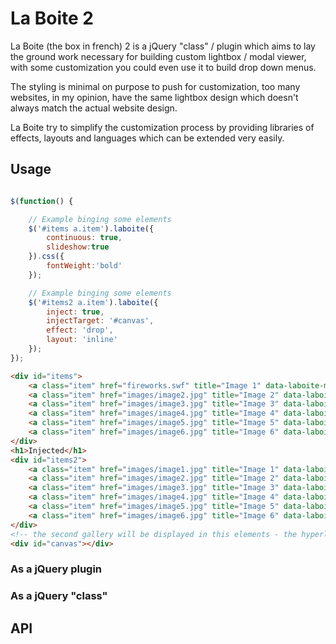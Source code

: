 # La Boite 2

La Boite (the box in french) 2 is a jQuery "class" / plugin which aims to lay the ground work 
necessary for building custom lightbox / modal viewer, with some customization you could even 
use it to build drop down menus.

The styling is minimal on purpose to push for customization, too many websites, in my opinion,
have the same lightbox design which doesn't always match the actual website design.

La Boite try to simplify the customization process by providing libraries of effects, layouts
and languages which can be extended very easily. 

## Usage

```javascript

$(function() {

	// Example binging some elements
	$('#items a.item').laboite({
		continuous: true,
		slideshow:true
	}).css({
		fontWeight:'bold'
	});

	// Example binging some elements
	$('#items2 a.item').laboite({
		inject: true,
		injectTarget: '#canvas',
		effect: 'drop',
		layout: 'inline'
	});
});

```

```html
<div id="items">
	<a class="item" href="fireworks.swf" title="Image 1" data-laboite-maxWidth="640" data-laboite-maxHeight="480" data-laboite-description="This is the description">Fireworks</a>
	<a class="item" href="images/image2.jpg" title="Image 2" data-laboite-maxWidth="640" data-laboite-maxHeight="480" data-laboite-description="This is the description">Image 2</a>
	<a class="item" href="images/image3.jpg" title="Image 3" data-laboite-maxWidth="640" data-laboite-maxHeight="480" data-laboite-description="This is the description">Image 3</a>
	<a class="item" href="images/image4.jpg" title="Image 4" data-laboite-maxWidth="640" data-laboite-maxHeight="480" data-laboite-description="This is the description">Image 4</a>
	<a class="item" href="images/image5.jpg" title="Image 5" data-laboite-maxWidth="640" data-laboite-maxHeight="480" data-laboite-description="This is the description">Image 5</a>
	<a class="item" href="images/image6.jpg" title="Image 6" data-laboite-maxWidth="640" data-laboite-maxHeight="480" data-laboite-description="This is the description">Image 6</a>
</div>
<h1>Injected</h1>
<div id="items2">
	<a class="item" href="images/image1.jpg" title="Image 1" data-laboite-maxWidth="640" data-laboite-maxHeight="480" data-laboite-description="This is the description">Image 1</a>
	<a class="item" href="images/image2.jpg" title="Image 2" data-laboite-maxWidth="640" data-laboite-maxHeight="480" data-laboite-description="This is the description">Image 2</a>
	<a class="item" href="images/image3.jpg" title="Image 3" data-laboite-maxWidth="640" data-laboite-maxHeight="480" data-laboite-description="This is the description">Image 3</a>
	<a class="item" href="images/image4.jpg" title="Image 4" data-laboite-maxWidth="640" data-laboite-maxHeight="480" data-laboite-description="This is the description">Image 4</a>
	<a class="item" href="images/image5.jpg" title="Image 5" data-laboite-maxWidth="640" data-laboite-maxHeight="480" data-laboite-description="This is the description">Image 5</a>
	<a class="item" href="images/image6.jpg" title="Image 6" data-laboite-maxWidth="640" data-laboite-maxHeight="480" data-laboite-description="This is the description">Image 6</a>
</div>
<!-- the second gallery will be displayed in this elements - the hyperlinks can still be used to navigate the gallery -->
<div id="canvas"></div>
```

### As a jQuery plugin

### As a jQuery "class"

## API


